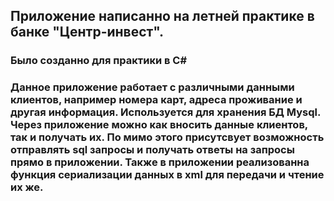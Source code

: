 ## Приложение написанно на летней практике в банке "Центр-инвест".
### Было созданно для практики в C#
### Данное приложение работает с различными данными клиентов, например номера карт, адреса проживание и другая информация. Используется для хранения БД Mysql. Через приложение можно как вносить данные клиентов, так и получать их. По мимо этого присутсвует возможность отправлять sql запросы и получать ответы на запросы прямо в приложении. Также в приложении реализованна функция сериализации данных в xml для передачи и чтение их же. 
